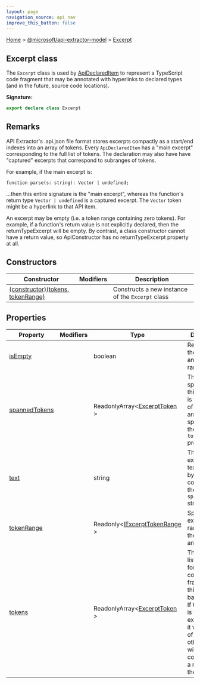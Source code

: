 ```yaml
---
layout: page
navigation_source: api_nav
improve_this_button: false
---
```



[Home](./index.md) &gt; [@microsoft/api-extractor-model](./api-extractor-model.md) &gt; [Excerpt](./api-extractor-model.excerpt.md)

## Excerpt class

The `Excerpt` class is used by [ApiDeclaredItem](./api-extractor-model.apideclareditem.md) to represent a TypeScript code fragment that may be annotated with hyperlinks to declared types (and in the future, source code locations).

<b>Signature:</b>

```typescript
export declare class Excerpt
```

## Remarks

API Extractor's .api.json file format stores excerpts compactly as a start/end indexes into an array of tokens. Every `ApiDeclaredItem` has a "main excerpt" corresponding to the full list of tokens. The declaration may also have have "captured" excerpts that correspond to subranges of tokens.

For example, if the main excerpt is:

```
function parse(s: string): Vector | undefined;

```
...then this entire signature is the "main excerpt", whereas the function's return type `Vector | undefined` is a captured excerpt. The `Vector` token might be a hyperlink to that API item.

An excerpt may be empty (i.e. a token range containing zero tokens). For example, if a function's return value is not explicitly declared, then the returnTypeExcerpt will be empty. By contrast, a class constructor cannot have a return value, so ApiConstructor has no returnTypeExcerpt property at all.

## Constructors

|  Constructor | Modifiers | Description |
|  --- | --- | --- |
|  [(constructor)(tokens, tokenRange)](./api-extractor-model.excerpt._constructor_.md) |  | Constructs a new instance of the <code>Excerpt</code> class |

## Properties

|  Property | Modifiers | Type | Description |
|  --- | --- | --- | --- |
|  [isEmpty](./api-extractor-model.excerpt.isempty.md) |  | boolean | Returns true if the excerpt is an empty range. |
|  [spannedTokens](./api-extractor-model.excerpt.spannedtokens.md) |  | ReadonlyArray&lt;[ExcerptToken](./api-extractor-model.excerpttoken.md) &gt; | The tokens spanned by this excerpt. It is the range of the <code>tokens</code> array as specified by the <code>tokenRange</code> property. |
|  [text](./api-extractor-model.excerpt.text.md) |  | string | The excerpted text, formed by concatenating the text of the <code>spannedTokens</code> strings. |
|  [tokenRange](./api-extractor-model.excerpt.tokenrange.md) |  | Readonly&lt;[IExcerptTokenRange](./api-extractor-model.iexcerpttokenrange.md) &gt; | Specifies the excerpt's range within the <code>tokens</code> array. |
|  [tokens](./api-extractor-model.excerpt.tokens.md) |  | ReadonlyArray&lt;[ExcerptToken](./api-extractor-model.excerpttoken.md) &gt; | The complete list of tokens for the source code fragment that this excerpt is based upon. If this object is the main excerpt, then it will span all of the tokens; otherwise, it will correspond to a range within the array. |
